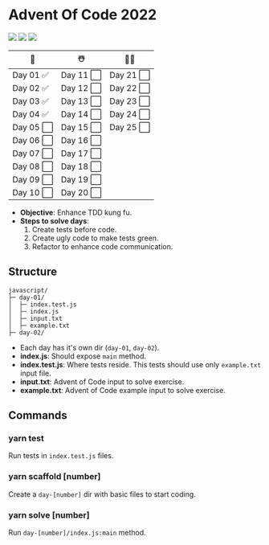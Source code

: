 # Advent Of Code 2022

![](https://img.shields.io/badge/stars%20⭐-8-yellow)
![](https://img.shields.io/badge/day%20📅-6-blue)
![](https://img.shields.io/badge/days%20completed-4-red)

| 🎄        | ☃️        | 🎅🏻        |
| --------- | --------- | --------- |
| Day 01 ✅ | Day 11 ⬜ | Day 21 ⬜ |
| Day 02 ✅ | Day 12 ⬜ | Day 22 ⬜ |
| Day 03 ✅ | Day 13 ⬜ | Day 23 ⬜ |
| Day 04 ✅ | Day 14 ⬜ | Day 24 ⬜ |
| Day 05 ⬜ | Day 15 ⬜ | Day 25 ⬜ |
| Day 06 ⬜ | Day 16 ⬜ |
| Day 07 ⬜ | Day 17 ⬜ |
| Day 08 ⬜ | Day 18 ⬜ |
| Day 09 ⬜ | Day 19 ⬜ |
| Day 10 ⬜ | Day 20 ⬜ |

- **Objective**: Enhance TDD kung fu.
- **Steps to solve days**:
  1. Create tests before code.
  2. Create ugly code to make tests green.
  3. Refactor to enhance code communication.

## Structure

```
javascript/
├─ day-01/
│  ├─ index.test.js
│  ├─ index.js
│  ├─ input.txt
│  ├─ example.txt
├─ day-02/
```

- Each day has it's own dir (`day-01`, `day-02`).
- **index.js**: Should expose `main` method.
- **index.test.js**: Where tests reside. This tests should use only `example.txt` input file.
- **input.txt**: Advent of Code input to solve exercise.
- **example.txt**: Advent of Code example input to solve exercise.

## Commands

### yarn test

Run tests in `index.test.js` files.

### yarn scaffold [number]

Create a `day-[number]` dir with basic files to start coding.

### yarn solve [number]

Run `day-[number]/index.js:main` method.

